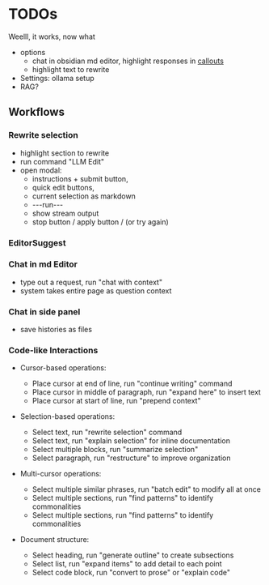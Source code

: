 # TODOs

Weelll, it works, now what
- options
  - chat in obsidian md editor, highlight responses in [callouts](https://help.obsidian.md/callouts)
  - highlight text to rewrite
- Settings: ollama setup
- RAG? 


## Workflows

### Rewrite selection
- highlight section to rewrite
- run command "LLM Edit"
- open modal: 
  - instructions + submit button, 
  - quick edit buttons, 
  - current selection as markdown
  - ---run---
  - show stream output
  - stop button / apply button / (or try again)

### EditorSuggest

### Chat in md Editor
- type out a request, run "chat with context"
- system takes entire page as question context

### Chat in side panel
- save histories as files

### Code-like Interactions
- Cursor-based operations:
  - Place cursor at end of line, run "continue writing" command
  - Place cursor in middle of paragraph, run "expand here" to insert text
  - Place cursor at start of line, run "prepend context" 
  
- Selection-based operations:
  - Select text, run "rewrite selection" command
  - Select text, run "explain selection" for inline documentation
  - Select multiple blocks, run "summarize selection"
  - Select paragraph, run "restructure" to improve organization
  
- Multi-cursor operations:
  - Select multiple similar phrases, run "batch edit" to modify all at once
  - Select multiple sections, run "find patterns" to identify commonalities
  - Select multiple sections, run "find patterns" to identify commonalities
  
- Document structure:
  - Select heading, run "generate outline" to create subsections
  - Select list, run "expand items" to add detail to each point
  - Select code block, run "convert to prose" or "explain code"
